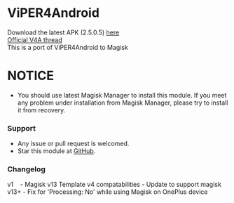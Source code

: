 # ViPER4Android
Download the latest APK (2.5.0.5) [here](https://www.androidfilehost.com/?fid=312978532265364193)  
[Official V4A thread](http://forum.xda-developers.com/showthread.php?t=2191223)  
This is a port of ViPER4Android to Magisk

# NOTICE

* You should use latest Magisk Manager to install this module. If you meet any problem under installation from Magisk Manager, please try to install it from recovery.

### Support

* Any issue or pull request is welcomed.
* Star this module at [GitHub](https://github.com/wuchjun/ViPER4Android-OnePlus3_3T_Fix).

### Changelog
v1
    - Magisk v13 Template v4 compatabilities
    - Update to support magisk v13+
    - Fix for 'Processing: No' while using Magisk on OnePlus device
